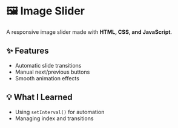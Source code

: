 # 🖼️ Image Slider

A responsive image slider made with **HTML, CSS, and JavaScript**.

## ✨ Features
- Automatic slide transitions
- Manual next/previous buttons
- Smooth animation effects

## 💡 What I Learned
- Using `setInterval()` for automation
- Managing index and transitions
